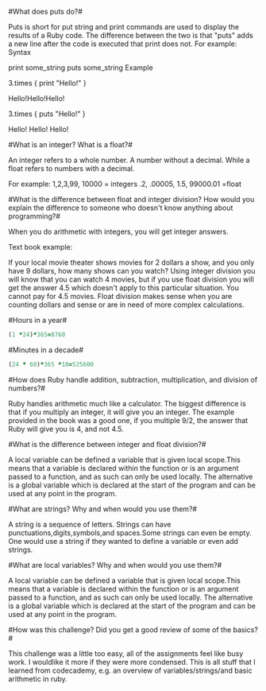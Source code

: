 #What does puts do?#


Puts is short for put string and print commands are used to display the results of a Ruby code. The difference between the two is that "puts" adds a new line after the code is executed that print does not. For example: Syntax

print some_string puts some_string Example

3.times { print "Hello!" } 

Hello!Hello!Hello!


3.times { puts "Hello!" } 

Hello!
Hello!
Hello!



#What is an integer? What is a float?#


An integer refers to a whole number. A number without a decimal. While a float refers to numbers with a decimal.

For example: 1,2,3,99, 10000 = integers .2, .00005, 1.5, 99000.01 =float


#What is the difference between float and integer division? How would you explain the difference to someone who doesn't know anything about programming?#

When you do arithmetic with integers, you will get integer answers. 

Text book example:

If your local movie theater shows movies for 2 dollars a show, and you only have 9 dollars, how many shows can you watch? Using integer division you will know that you can watch 4 movies, but if you use float division you will get the answer 4.5 which doesn't apply to this particular situation. You cannot pay for 4.5 movies. Float division makes sense when you are counting dollars and sense or are in need of more complex calculations.


#Hours in a year#

```ruby
(1 *24)*365=8760
```



#Minutes in a decade#


```ruby
(24 * 60)*365 *10=525600
```



#How does Ruby handle addition, subtraction, multiplication, and division of numbers?#

Ruby handles arithmetic much like a calculator. The biggest difference is that if you multiply an integer, it will give you an integer. The example provided in the book was a good one, if you multiple 9/2, the answer that Ruby will give you is 4, and not 4.5.



#What is the difference between integer and float division?#

A local variable can be defined a variable that is given local scope.This means that a variable is declared within the function or is an argument passed to a function, and as such can only be used locally. The alternative is a global variable which is declared at the start of the program and can be used at any point in the program.

#What are strings? Why and when would you use them?#

A string is a sequence of letters. Strings can have punctuations,digits,symbols,and spaces.Some strings can even be empty. One would use a string if they wanted to define a variable or even add strings.


#What are local variables? Why and when would you use them?#

A local variable can be defined a variable that is given local scope.This means that a variable is declared within the function or is an argument passed to a function, and as such can only be used locally. The alternative is a global variable which is declared at the start of the program and can be used at any point in the program.


#How was this challenge? Did you get a good review of some of the basics?#

This challenge was a little too easy, all of the assignments feel like busy work. I wouldlike it more if they were more condensed. This is all stuff that I learned from codecademy, e.g. an overview of variables/strings/and basic arithmetic in ruby.


